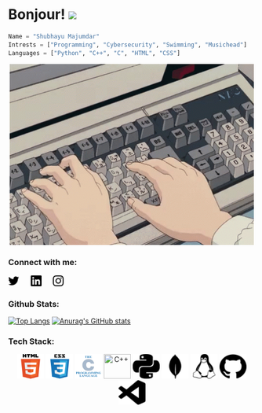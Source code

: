 # Bonjour! <img src="https://raw.githubusercontent.com/MartinHeinz/MartinHeinz/master/wave.gif" width="30px">

```python
Name = "Shubhayu Majumdar"
Intrests = ["Programming", "Cybersecurity", "Swimming", "Musichead"]
Languages = ["Python", "C++", "C", "HTML", "CSS"]
```
<div align=center>
  
[![coding speed x 1000](/images/tenor.gif)](https://github.com/shubhayu-64)
</div>


### Connect with me:
<div align=left>

<a href="https://twitter.com/shubhayu64" alt="@shubhayu64 twitter"><img src="/images/twitter.svg" width=22px ></a> &nbsp;&nbsp;&nbsp;&nbsp;
<a href="https://www.linkedin.com/in/shubhayumajumdar/" alt="Shubhayu Majumdar | LinkedIn"><img src="/images/linkedin.svg" width=22px ></a> &nbsp;&nbsp;&nbsp;&nbsp;
<a href="https://www.instagram.com/shubhayu.majumdar/" alt="shubhayu.majumdar | Instagram"><img src="/images/instagram.svg" width=22px ></a> &nbsp;&nbsp;&nbsp;&nbsp;
</div>

### Github Stats:
<div align=left>

[![Top Langs](https://github-readme-stats.vercel.app/api/top-langs/?username=shubhayu-64&layout=compact&theme=dark)](https://github.com/shubhayu-64)
[![Anurag's GitHub stats](https://github-readme-stats.vercel.app/api?username=shubhayu-64&show_icons=true&theme=dark)](https://github.com/shubhayu-64)
</div>

### Tech Stack:
<div align=center>  

<img src="https://raw.githubusercontent.com/github/explore/80688e429a7d4ef2fca1e82350fe8e3517d3494d/topics/html/html.png" title="HTML" height=50 width=55>
<img src="https://raw.githubusercontent.com/github/explore/80688e429a7d4ef2fca1e82350fe8e3517d3494d/topics/css/css.png" title="CSS" height=50 width=55>
<img src="https://raw.githubusercontent.com/github/explore/80688e429a7d4ef2fca1e82350fe8e3517d3494d/topics/c/c.png" title="C" height=50 width=55>
<img src="https://raw.githubusercontent.com/github/explore/80688e429a7d4ef2fca1e82350fe8e3517d3494d/topics/c++/c++.png" title="C++" height=50 width=55>
<img src="/images/python.svg" title="Python" height=50 width=55>
<img src="/images/mongodb.svg" title="MongoDB" height=50 width=55>
<img src="/images/linux.svg" title="Linux" height=50 width=55>
<img src="/images/github.svg" title="Github" height=50 width=55>
<img src="/images/visualstudiocode.svg" title="Visual Studio Code" height=50 width=55>
</div>
<!--
**shubhayu-64/shubhayu-64** is a ✨ _special_ ✨ repository because its `README.md` (this file) appears on your GitHub profile.

Here are some ideas to get you started:

- 🔭 I’m currently working on ...
- 🌱 I’m currently learning ...
- 👯 I’m looking to collaborate on ...
- 🤔 I’m looking for help with ...
- 💬 Ask me about ...
- 📫 How to reach me: ...
- 😄 Pronouns: ...
- ⚡ Fun fact: ...
-->
